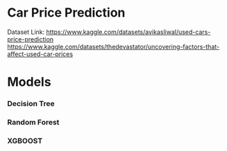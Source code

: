 # Car Price Prediction

Dataset Link: https://www.kaggle.com/datasets/avikasliwal/used-cars-price-prediction
              https://www.kaggle.com/datasets/thedevastator/uncovering-factors-that-affect-used-car-prices

# Models
### Decision Tree
### Random Forest
### XGBOOST
##
